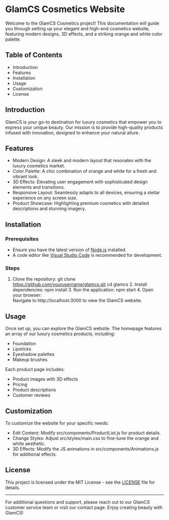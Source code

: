 # GlamCS Cosmetics Website

Welcome to the GlamCS Cosmetics project! This documentation will guide you through setting up your elegant and high-end cosmetics website, featuring modern designs, 3D effects, and a striking orange and white color palette.

## Table of Contents
- Introduction
- Features
- Installation
- Usage
- Customization
- License

## Introduction

GlamCS is your go-to destination for luxury cosmetics that empower you to express your unique beauty. Our mission is to provide high-quality products infused with innovation, designed to enhance your natural allure.

## Features

- Modern Design: A sleek and modern layout that resonates with the luxury cosmetics market.
- Color Palette: A chic combination of orange and white for a fresh and vibrant look.
- 3D Effects: Elevating user engagement with sophisticated design elements and transitions.
- Responsive Layout: Seamlessly adapts to all devices, ensuring a stellar experience on any screen size.
- Product Showcase: Highlighting premium cosmetics with detailed descriptions and stunning imagery.

## Installation

### Prerequisites

- Ensure you have the latest version of [Node.js](https://nodejs.org/) installed.
- A code editor like [Visual Studio Code](https://code.visualstudio.com/) is recommended for development.

### Steps

1. Clone the repository:
   git clone https://github.com/yourusername/glamcs.git
   cd glamcs
   2. Install dependencies:
   npm install
   3. Run the application:
   npm start
   4. Open your browser:  
   Navigate to http://localhost:3000 to view the GlamCS website.

## Usage

Once set up, you can explore the GlamCS website. The homepage features an array of our luxury cosmetics products, including:

- Foundation
- Lipsticks
- Eyeshadow palettes
- Makeup brushes

Each product page includes:

- Product images with 3D effects
- Pricing
- Product descriptions
- Customer reviews

## Customization

To customize the website for your specific needs:

- Edit Content: Modify src/components/ProductList.js for product details.  
- Change Styles: Adjust src/styles/main.css to fine-tune the orange and white aesthetic.
- 3D Effects: Modify the JS animations in src/components/Animations.js for additional effects.

## License

This project is licensed under the MIT License - see the [LICENSE](LICENSE) file for details.

---

For additional questions and support, please reach out to our GlamCS customer service team or visit our contact page. Enjoy creating beauty with GlamCS!